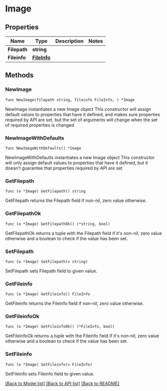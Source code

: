 # Image

## Properties

Name | Type | Description | Notes
------------ | ------------- | ------------- | -------------
**Filepath** | **string** |  | 
**Fileinfo** | [**FileInfo**](FileInfo.md) |  | 

## Methods

### NewImage

`func NewImage(filepath string, fileinfo FileInfo, ) *Image`

NewImage instantiates a new Image object
This constructor will assign default values to properties that have it defined,
and makes sure properties required by API are set, but the set of arguments
will change when the set of required properties is changed

### NewImageWithDefaults

`func NewImageWithDefaults() *Image`

NewImageWithDefaults instantiates a new Image object
This constructor will only assign default values to properties that have it defined,
but it doesn't guarantee that properties required by API are set

### GetFilepath

`func (o *Image) GetFilepath() string`

GetFilepath returns the Filepath field if non-nil, zero value otherwise.

### GetFilepathOk

`func (o *Image) GetFilepathOk() (*string, bool)`

GetFilepathOk returns a tuple with the Filepath field if it's non-nil, zero value otherwise
and a boolean to check if the value has been set.

### SetFilepath

`func (o *Image) SetFilepath(v string)`

SetFilepath sets Filepath field to given value.


### GetFileinfo

`func (o *Image) GetFileinfo() FileInfo`

GetFileinfo returns the Fileinfo field if non-nil, zero value otherwise.

### GetFileinfoOk

`func (o *Image) GetFileinfoOk() (*FileInfo, bool)`

GetFileinfoOk returns a tuple with the Fileinfo field if it's non-nil, zero value otherwise
and a boolean to check if the value has been set.

### SetFileinfo

`func (o *Image) SetFileinfo(v FileInfo)`

SetFileinfo sets Fileinfo field to given value.



[[Back to Model list]](../README.md#documentation-for-models) [[Back to API list]](../README.md#documentation-for-api-endpoints) [[Back to README]](../README.md)


